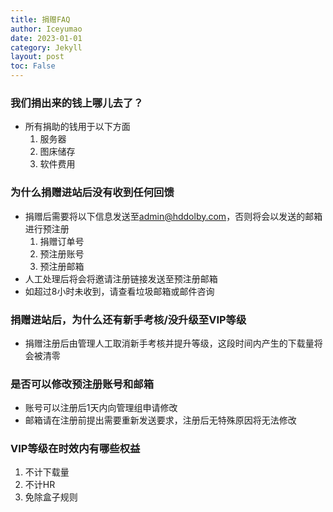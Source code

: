 ```yaml
---
title: 捐赠FAQ
author: Iceyumao
date: 2023-01-01
category: Jekyll
layout: post
toc: False
---
```


### 我们捐出来的钱上哪儿去了？
- 所有捐助的钱用于以下方面
  1. 服务器
  2. 图床储存
  3. 软件费用

### 为什么捐赠进站后没有收到任何回馈
- 捐赠后需要将以下信息发送至<admin@hddolby.com>，否则将会以发送的邮箱进行预注册
  1. 捐赠订单号
  2. 预注册账号
  3. 预注册邮箱
- 人工处理后将会将邀请注册链接发送至预注册邮箱
- 如超过8小时未收到，请查看垃圾邮箱或邮件咨询

### 捐赠进站后，为什么还有新手考核/没升级至VIP等级
- 捐赠注册后由管理人工取消新手考核并提升等级，这段时间内产生的下载量将会被清零

### 是否可以修改预注册账号和邮箱
- 账号可以注册后1天内向管理组申请修改
- 邮箱请在注册前提出需要重新发送要求，注册后无特殊原因将无法修改

### VIP等级在时效内有哪些权益
1. 不计下载量
2. 不计HR
3. 免除盒子规则
